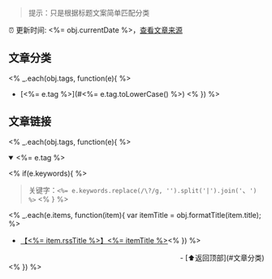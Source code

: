 > 提示：只是根据标题文案简单匹配分类

:alarm_clock: 更新时间: <%= obj.currentDate %>，[查看文章来源](./README.md)

## 文章分类
<% _.each(obj.tags, function(e){ %>
- [<%= e.tag %>](#<%= e.tag.toLowerCase() %>) <% }) %>

## 文章链接
<% _.each(obj.tags, function(e){ %>
<details open>
<summary id="<%= e.tag.toLowerCase() %>">
 <%= e.tag %>
</summary>
<p></p>

<% if(e.keywords){ %>
> 关键字：`<%= e.keywords.replace(/\?/g, '').split('|').join('`、`') %>`
<% } %>

<% _.each(e.items, function(item){ var itemTitle = obj.formatTitle(item.title); %>
- [【<%= item.rssTitle %>】<%= itemTitle %>](<%= item.link %>)<% }) %>

<div align="right">
- [⬆返回顶部](#文章分类)
</div>
</details>
<% }) %>
